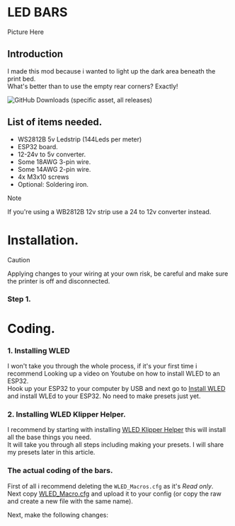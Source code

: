<h1>LED BARS</h1>
Picture Here

<h2>Introduction</h2>
<p>I made this mod because i wanted to light up the dark area beneath the print bed.</br>
What's better than to use the empty rear corners? Exactly!</p>
<img alt="GitHub Downloads (specific asset, all releases)" src="https://img.shields.io/github/downloads/A3Bagged/Creality-K1/LED_Bars.stl">

<h2>List of items needed.</h2>
<ul>
  <li>WS2812B 5v Ledstrip (144Leds per meter)</li>
  <li>ESP32 board.</li>
  <li>12-24v to 5v converter.</li>
  <li>Some 18AWG 3-pin wire.</li>
  <li>Some 14AWG 2-pin wire.</li>
  <li>4x M3x10 screws</li>
  <li>Optional: Soldering iron.</li>
</ul>

> [!NOTE]
> If you're using a WB2812B 12v strip use a 24 to 12v converter instead.

<h1>Installation.</h1>

> [!CAUTION]
> Applying changes to your wiring at your own risk, be careful and make sure the printer is off and disconnected.

<h3>Step 1.</h3>

<h1>Coding.</h1>
<h3>1. Installing WLED</h3>
<p>I won't take you through the whole process, if it's your first time i recommend Looking up a video on Youtube on how to install WLED to an ESP32.</br>
Hook up your ESP32 to your computer by USB and next go to <a href="https://install.wled.me">Install WLED</a> and install WLEd to your ESP32. No need to make presets just yet.</p>

<h3>2. Installing WLED Klipper Helper.</h3>
<p>I recommend by starting with installing <a href="https://github.com/iamlite/WLED-Klipper-Helper">WLED Klipper Helper</a> this will install all the base things you need.</br>
It will take you through all steps including making your presets. I will share my presets later in this article.</p>

<h3>The actual coding of the bars.</h3>
<p>First of all i recommend deleting the <code>WLED_Macros.cfg</code> as it's <i>Read only</i>. <br>
Next copy <a href="">WLED_Macro.cfg</a> and upload it to your config (or copy the raw and create a new file with the same name).</p>

<p>Next, make the following changes:</p>


